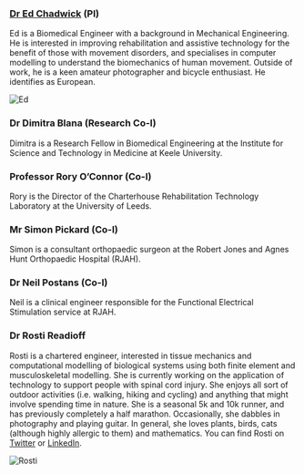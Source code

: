 ### [Dr Ed Chadwick](https://www.keele.ac.uk/istm/staff/edchadwick/) (PI) 
Ed is a Biomedical Engineer with a background in Mechanical Engineering. He is interested in improving rehabilitation and assistive technology for the benefit of those with movement disorders, and specialises in computer modelling to understand the biomechanics of human movement. 
Outside of work, he is a keen amateur photographer and bicycle enthusiast. He identifies as European.

![Ed](https://github.com/dblana/TechForParalysis/blob/master/Photos/Ed.jpg "Ed Chadwick")

### Dr Dimitra Blana (Research Co-I)
Dimitra is a Research Fellow in Biomedical Engineering at the Institute for Science and Technology in Medicine at Keele University. 

### Professor Rory O’Connor (Co-I) 
Rory is the Director of the Charterhouse Rehabilitation Technology Laboratory at the University of Leeds. 

### Mr Simon Pickard (Co-I) 
Simon is a consultant orthopaedic surgeon at the Robert Jones and Agnes Hunt Orthopaedic Hospital (RJAH).

### Dr Neil Postans (Co-I) 
Neil is a clinical engineer responsible for the Functional Electrical Stimulation service at RJAH. 

### Dr Rosti Readioff
Rosti is a chartered engineer, interested in tissue mechanics and computational modelling of biological systems using both finite element and musculoskeletal modelling. She is currently working on the application of technology to support people with spinal cord injury. 
She enjoys all sort of outdoor activities (i.e. walking, hiking and cycling) and anything that might involve spending time in nature. She is a seasonal 5k and 10k runner, and has previously completely a half marathon. Occasionally, she dabbles in photography and playing guitar. In general, she loves plants, birds, cats (although highly allergic to them) and mathematics.
You can find Rosti on [Twitter](https://twitter.com/dr_rosti) or [LinkedIn](https://www.linkedin.com/in/dr-rosti-readioff-ceng-mimeche-843114113/).

![Rosti](https://github.com/dblana/TechForParalysis/blob/master/Photos/Rosti.jpg "Rosti Readioff")
